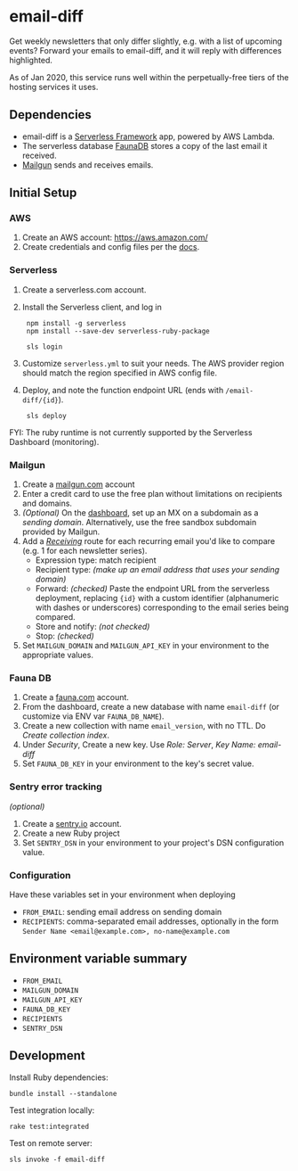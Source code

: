 email-diff
==========

Get weekly newsletters that only differ slightly, e.g. with a list of upcoming events? Forward your emails to email-diff, and it will reply with differences highlighted.

As of Jan 2020, this service runs well within the perpetually-free tiers of the hosting services it uses.

Dependencies
------------

- email-diff is a [Serverless Framework][] app, powered by AWS Lambda.
- The serverless database [FaunaDB][] stores a copy of the last email it received.
- [Mailgun][] sends and receives emails.

[Serverless Framework]: https://serverless.com/
[FaunaDB]: https://fauna.com/
[Mailgun]: https://app.mailgun.com/

Initial Setup
-------------

### AWS

1. Create an AWS account: https://aws.amazon.com/
2. Create credentials and config files per the [docs](https://docs.aws.amazon.com/cli/latest/userguide/cli-configure-files.html).

### Serverless

1. Create a serverless.com account.

2. Install the Serverless client, and log in

        npm install -g serverless
        npm install --save-dev serverless-ruby-package

        sls login

3. Customize `serverless.yml` to suit your needs. The AWS provider region should match the region specified in AWS config file.

4. Deploy, and note the function endpoint URL (ends with `/email-diff/{id}`).

        sls deploy

FYI: The ruby runtime is not currently supported by the Serverless Dashboard (monitoring).

### Mailgun

1. Create a [mailgun.com][Mailgun] account
2. Enter a credit card to use the free plan without limitations on recipients and domains.
3. _(Optional)_ On the [dashboard][mailgun dashboard], set up an MX on a subdomain as a _sending domain_. Alternatively, use the free sandbox subdomain provided by Mailgun.
4. Add a [_Receiving_][mailgun receiving] route for each recurring email you'd like to compare (e.g. 1 for each newsletter series).
    - Expression type: match recipient
    - Recipient type: _(make up an email address that uses your sending domain)_
    - Forward: _(checked)_ Paste the endpoint URL from the serverless deployment, replacing `{id}` with a custom identifier (alphanumeric with dashes or underscores) corresponding to the email series being compared.
    - Store and notify: _(not checked)_
    - Stop: _(checked)_
5. Set `MAILGUN_DOMAIN` and `MAILGUN_API_KEY` in your environment to the appropriate values.

[mailgun dashboard]: https://app.mailgun.com/app/dashboard
[mailgun receiving]: https://app.mailgun.com/app/receiving

### Fauna DB

1. Create a [fauna.com][FaunaDB] account.
2. From the dashboard, create a new database with name `email-diff` (or customize via ENV var `FAUNA_DB_NAME`).
3. Create a new collection with name `email_version`, with no TTL. Do _Create collection index_.
4. Under _Security_, Create a new key. Use _Role: Server_, _Key Name: email-diff_
5. Set `FAUNA_DB_KEY` in your environment to the key's secret value.

### Sentry error tracking

_(optional)_

1. Create a [sentry.io][Sentry] account.
2. Create a new Ruby project
3. Set `SENTRY_DSN` in your environment to your project's DSN configuration value.

[Sentry]: https://sentry.io/

### Configuration

Have these variables set in your environment when deploying

- `FROM_EMAIL`: sending email address on sending domain
- `RECIPIENTS`: comma-separated email addresses, optionally in the form `Sender Name <email@example.com>, no-name@example.com`

Environment variable summary
----------------------------

- `FROM_EMAIL`
- `MAILGUN_DOMAIN`
- `MAILGUN_API_KEY`
- `FAUNA_DB_KEY`
- `RECIPIENTS`
- `SENTRY_DSN`

Development
-----------

Install Ruby dependencies:

    bundle install --standalone

Test integration locally:

    rake test:integrated

Test on remote server:

    sls invoke -f email-diff
